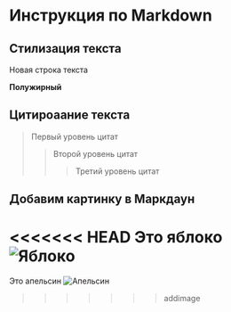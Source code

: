 # Инструкция по Markdown

## Стилизация текста

Новая строка текста

**Полужирный**

## Цитироаание текста
> Первый уровень цитат
>> Второй уровень цитат
>>>Третий уровень цитат

## Добавим картинку в Маркдаун
<<<<<<< HEAD
Это яблоко
![Яблоко](SR_Passives-1801_page-0001.jpg)
=======
Это апельсин
![Апельсин](2022-06-22_09-16-08.png)

>>>>>>> addimage
